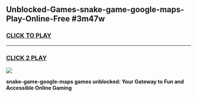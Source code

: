
## Unblocked-Games-snake-game-google-maps-Play-Online-Free #3m47w
<h3>
<a href="https://us.freeplayer.one?title=snake-game-google-maps&ref=10M">CLICK TO PLAY</a></h3>
<hr>

<h3>
<a href="https://us.freeplayer.one?title=snake-game-google-maps&ref=10M">CLICK 2 PLAY</a>
  
</h3>

<a href="https://us.freeplayer.one?title=snake-game-google-maps&ref=10M"><img src="https://clearcache.store/games.png"></a>


**snake-game-google-maps games unblocked: Your Gateway to Fun and Accessible Online Gaming**
